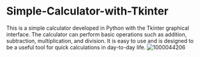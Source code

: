 # Simple-Calculator-with-Tkinter
This is a simple calculator developed in Python with the Tkinter graphical interface. The calculator can perform basic operations such as addition, subtraction, multiplication, and division. It is easy to use and is designed to be a useful tool for quick calculations in day-to-day life.
![1000044206](https://github.com/bardack134/Simple-Calculator-with-Tkinter/assets/142977989/e7f44f51-85ad-44b6-9381-c2ff9c4596e2)

